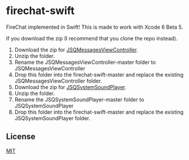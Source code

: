 firechat-swift
==============

FireChat implemented in Swift! This is made to work with Xcode 6 Beta 5.

If you download the zip (I recommend that you clone the repo instead).

1. Download the zip for [JSQMessagesViewController](https://github.com/katfang/JSQMessagesViewController).
2. Unzip the folder.
3. Rename the JSQMessagesViewController-master folder to JSQMessagesViewController 
4. Drop this folder into the firechat-swift-master and replace the existing JSQMessagesViewController folder.
5. Download the zip for [JSQSystemSoundPlayer](https://github.com/katfang/JSQSystemSoundPlayer).
6. Unzip the folder.
7. Rename the JSQSystemSoundPlayer-master folder to JSQSystemSoundPlayer 
8. Drop this folder into the firechat-swift-master and replace the existing JSQSystemSoundPlayer folder.


License
-------
[MIT](http://firebase.mit-license.org)
